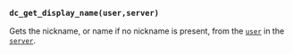 ### `dc_get_display_name(user,server)`

Gets the nickname, or name if no nickname is present,
from the [`user`](https://github.com/replaceitem/carpet-discarpet/blob/master/docs/Values.md#user)
in the [`server`](https://github.com/replaceitem/carpet-discarpet/blob/master/docs/Values.md#server).